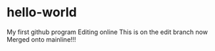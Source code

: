 hello-world
===========

My first github program
Editing online
This is on the edit branch now
Merged onto mainline!!!

